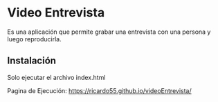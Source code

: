 # Video Entrevista

Es una aplicación que permite grabar una entrevista con una persona y luego reproducirla.

## Instalación

Solo ejecutar el archivo index.html

Pagina de Ejecución: https://ricardo55.github.io/videoEntrevista/
